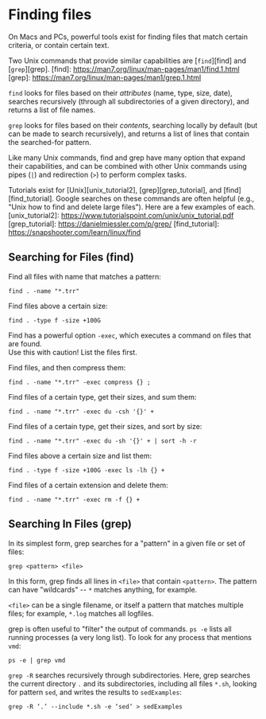 # Finding files

On Macs and PCs, powerful tools exist for finding files
that match certain criteria, or contain certain text.

Two Unix commands that provide similar capabilities 
are [`find`][find] and [`grep`][grep].
[find]: https://man7.org/linux/man-pages/man1/find.1.html
[grep]: https://man7.org/linux/man-pages/man1/grep.1.html

`find` looks for files based on their *attributes* (name, type, size, date),
searches recursively (through all subdirectories of a given directory),
and returns a list of file names.

`grep` looks for files based on their *contents*,
searching locally by default (but can be made to search recursively),
and returns a list of lines that contain the searched-for pattern.

Like many Unix commands, 
find and grep have many option that expand their capabilities,
and can be combined with other Unix commands 
using pipes (`|`) and redirection (`>`) to perform complex tasks.

Tutorials exist for [Unix][unix_tutorial2], 
[grep][grep_tutorial], and [find][find_tutorial].
Google searches on these commands are often helpful
(e.g., "Unix how to find and delete large files").
Here are a few examples of each.
[unix_tutorial2]: https://www.tutorialspoint.com/unix/unix_tutorial.pdf
[grep_tutorial]: https://danielmiessler.com/p/grep/
[find_tutorial]: https://snapshooter.com/learn/linux/find

## Searching for Files (find)

Find all files with name that matches a pattern:
```
find . -name "*.trr"
```

Find files above a certain size:
```
find . -type f -size +100G
```

Find has a powerful option `-exec`,
which executes a command on files that are found.  
Use this with caution!  List the files first.

Find files, and then compress them:
```
find . -name "*.trr" -exec compress {} ; 
```

Find files of a certain type, get their sizes, and sum them:
```
find . -name "*.trr" -exec du -csh '{}' +
```

Find files of a certain type, get their sizes, and sort by size:
```
find . -name "*.trr" -exec du -sh '{}' + | sort -h -r
```

Find files above a certain size and list them: 
```
find . -type f -size +100G -exec ls -lh {} +
```

Find files of a certain extension and delete them: 
```
find . -name "*.trr" -exec rm -f {} +
```

## Searching In Files (grep)

In its simplest form, grep searches for a "pattern"
in a given file or set of files:
```
grep <pattern> <file>
```

In this form, grep finds all lines in `<file>` that contain `<pattern>`.
The pattern can have "wildcards" -- `*` matches anything, for example.

`<file>` can be a single filename, or itself a pattern
that matches multiple files; for example, `*.log` matches all logfiles.

grep is often useful to "filter" the output of commands.
`ps -e` lists all running processes (a very long list).
To look for any process that mentions `vmd`:
```
ps -e | grep vmd
```
`grep -R` searches recursively through subdirectories.
Here, grep searches the current directory `.` and its subdirectories,
including all files `*.sh`, looking for pattern `sed`, 
and writes the results to `sedExamples`: 
```
grep -R ‘.’ --include *.sh -e ‘sed’ > sedExamples
```
